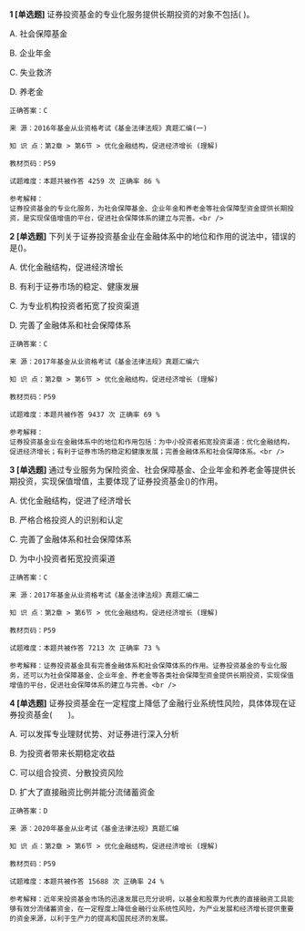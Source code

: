 **1 [单选题]** 
证券投资基金的专业化服务提供长期投资的对象不包括( )。

A. 社会保障基金

B. 企业年金

C. 失业救济

D. 养老金

```
正确答案：C

来 源：2016年基金从业资格考试《基金法律法规》真题汇编(一)

知 识 点：第2章 > 第6节 > 优化金融结构，促进经济增长 (理解)

教材页码：P59

试题难度：本题共被作答 4259 次 正确率 86 %

参考解释：
证券投资基金的专业化服务，为社会保障基金、企业年金和养老金等社会保障型资金提供长期投资，是实现保值增值的平台，促进社会保障体系的建立与完善。<br />

```


**2 [单选题]** 
下列关于证券投资基金业在金融体系中的地位和作用的说法中，错误的是()。

A. 优化金融结构，促进经济增长

B. 有利于证券市场的稳定、健康发展

C. 为专业机构投资者拓宽了投资渠道

D. 完善了金融体系和社会保障体系

```
正确答案：C

来 源：2017年基金从业资格考试《基金法律法规》真题汇编六

知 识 点：第2章 > 第6节 > 优化金融结构，促进经济增长 (理解)

教材页码：P59

试题难度：本题共被作答 9437 次 正确率 69 %

参考解释：
证券投资基金业在金融体系中的地位和作用包括：为中小投资者拓宽投资渠道：优化金融结构，促进经济增长；有利于证券市场的稳定和健康发展；完善金融体系和社会保障体系。<br />

```


**3 [单选题]** 通过专业服务为保险资金、社会保障基金、企业年金和养老金等提供长期投资，实现保值增值，主要体现了证券投资基金()的作用。

A. 优化金融结构，促进了经济增长

B. 严格合格投资人的识别和认定

C. 完善了金融体系和社会保障体系

D. 为中小投资者拓宽投资渠道

```
正确答案：C

来 源：2017年基金从业资格考试《基金法律法规》真题汇编二

知 识 点：第2章 > 第6节 > 优化金融结构，促进经济增长 (理解)

教材页码：P59

试题难度：本题共被作答 7213 次 正确率 73 %

参考解释：证券投资基金具有完善金融体系和社会保障体系的作用。证券投资基金的专业化服务，还可以为社会保障基金、企业年金、养老金等各类社会保障型资金提供长期投资，实现保值增值的平台，促进社会保障体系的建立与完善。<br />
```


**4 [单选题]** 证券投资基金在一定程度上降低了金融行业系统性风险，具体体现在证券投资基金(&emsp;&emsp;)。

A. 可以发挥专业理财优势、对证券进行深入分析

B. 为投资者带来长期稳定收益

C. 可以组合投资、分散投资风险

D. 扩大了直接融资比例并能分流储蓄资金

```
正确答案：D

来 源：2020年基金从业考试《基金法律法规》真题汇编

知 识 点：第2章 > 第6节 > 优化金融结构，促进经济增长 (理解)

教材页码：P59

试题难度：本题共被作答 15688 次 正确率 24 %

参考解释：近年来投资基金市场的迅速发展已充分说明，以基金和股票为代表的直接融资工具能够有效分流储蓄资金，在一定程度上降低金融行业系统性风险，为产业发展和经济增长提供重要的资金来源，以利于生产力的提高和国民经济的发展。
```

